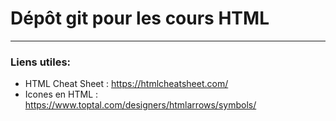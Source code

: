 # Dépôt git pour les cours HTML

***

### Liens utiles:

- HTML Cheat Sheet : https://htmlcheatsheet.com/
- Icones en HTML : https://www.toptal.com/designers/htmlarrows/symbols/